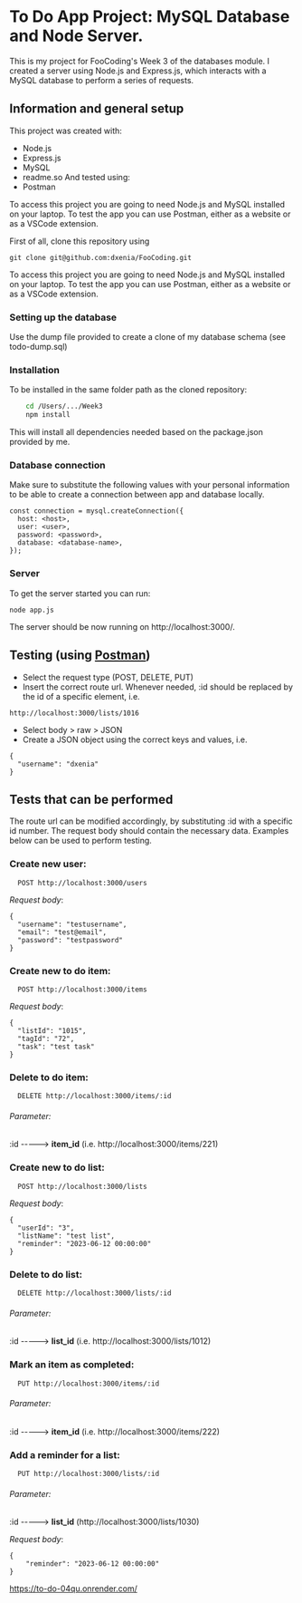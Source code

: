 # To Do App Project: MySQL Database and Node Server.

This is my project for FooCoding's Week 3 of the databases module. I created a server using Node.js and Express.js, which interacts with a MySQL database to perform a series of requests.

## Information and general setup

This project was created with:

- Node.js
- Express.js
- MySQL
- readme.so
  And tested using:
- Postman

To access this project you are going to need Node.js and MySQL installed on your laptop. To test the app you can use Postman, either as a website or as a VSCode extension.

First of all, clone this repository using
```
git clone git@github.com:dxenia/FooCoding.git
```
To access this project you are going to need Node.js and MySQL installed on your laptop. To test the app you can use Postman, either as a website or as a VSCode extension.

### Setting up the database

Use the dump file provided to create a clone of my database schema (see todo-dump.sql)

### Installation

To be installed in the same folder path as the cloned repository:

```bash
    cd /Users/.../Week3
    npm install
```

This will install all dependencies needed based on the package.json provided by me.

### Database connection

Make sure to substitute the following values with your personal information to be able to create a connection between app and database locally.

```
const connection = mysql.createConnection({
  host: <host>,
  user: <user>,
  password: <password>,
  database: <database-name>,
});
```

### Server

To get the server started you can run:

```
node app.js
```

The server should be now running on http://localhost:3000/.

## Testing (using [Postman](https://www.postman.com/))

- Select the request type (POST, DELETE, PUT)
- Insert the correct route url. Whenever needed, :id should be replaced by the id of a specific element, i.e.

```
http://localhost:3000/lists/1016
```

- Select body > raw > JSON
- Create a JSON object using the correct keys and values, i.e.

```
{
  "username": "dxenia"
}
```

## Tests that can be performed

The route url can be modified accordingly, by substituting :id with a specific id number. The request body should contain the necessary data.
Examples below can be used to perform testing.

### Create new user:

```http
  POST http://localhost:3000/users
```

_Request body_:

```
{
  "username": "testusername",
  "email": "test@email",
  "password": "testpassword"
}
```

### Create new to do item:

```http
  POST http://localhost:3000/items
```

_Request body_:

```
{
  "listId": "1015",
  "tagId": "72",
  "task": "test task"
}
```

### Delete to do item:

```http
  DELETE http://localhost:3000/items/:id
```

###### _Parameter_:

:id -----> **item_id** (i.e. http://localhost:3000/items/221)

### Create new to do list:

```http
  POST http://localhost:3000/lists
```

_Request body_:

```
{
  "userId": "3",
  "listName": "test list",
  "reminder": "2023-06-12 00:00:00"
}
```

### Delete to do list:

```http
  DELETE http://localhost:3000/lists/:id
```

###### _Parameter_:

:id -----> **list_id** (i.e. http://localhost:3000/lists/1012)

### Mark an item as completed:

```http
  PUT http://localhost:3000/items/:id
```

###### _Parameter_:

:id -----> **item_id** (i.e. http://localhost:3000/items/222)

### Add a reminder for a list:

```http
  PUT http://localhost:3000/lists/:id
```

###### _Parameter_:

:id -----> **list_id** (http://localhost:3000/lists/1030)

_Request body_:

```
{
    "reminder": "2023-06-12 00:00:00"
}
```

https://to-do-04qu.onrender.com/
